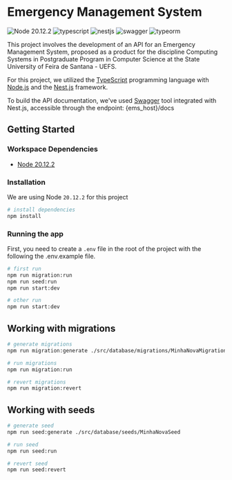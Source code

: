 # Emergency Management System
![Node 20.12.2](https://shields.io/badge/Node-20.12.2-339933?logo=Node.js&logoColor=FFF&style=flat-square)
![typescript](https://shields.io/badge/TypeScript-3178C6?logo=TypeScript&logoColor=FFF&style=flat-square)
![nestjs](https://shields.io/badge/NestJS-E0234E?logo=NestJS&logoColor=FFF&style=flat-square)
![swagger](https://shields.io/badge/Swagger-85EA2D?logo=Swagger&logoColor=FFF&style=flat-square)
![typeorm](https://shields.io/badge/TypeORM-F37626?logo=TypeORM&logoColor=FFF&style=flat-square)

This project involves the development of an API for an Emergency Management System, proposed as a product for the discipline Computing Systems in Postgraduate Program in Computer Science at the State University of Feira de Santana - UEFS.

For this project, we utilized the [TypeScript](https://www.typescriptlang.org/) programming language with [Node.js](https://nodejs.org/) and the [Nest.js](https://nestjs.com/) framework.

To build the API documentation, we've used [Swagger](https://swagger.io/) tool integrated with Nest.js, accessible through the endpoint: {ems_host}/docs

## Getting Started
### Workspace Dependencies
- [Node 20.12.2](https://nodejs.org/)

### Installation
We are using Node `20.12.2` for this project

```bash
# install dependencies
npm install
```

### Running the app
First, you need to create a `.env` file in the root of the project with the following the .env.example file.

```bash
# first run
npm run migration:run
npm run seed:run
npm run start:dev

# other run
npm run start:dev
```

## Working with migrations

```bash
# generate migrations
npm run migration:generate ./src/database/migrations/MinhaNovaMigration

# run migrations
npm run migration:run

# revert migrations
npm run migration:revert
```

## Working with seeds

```bash
# generate seed
npm run seed:generate ./src/database/seeds/MinhaNovaSeed

# run seed
npm run seed:run

# revert seed
npm run seed:revert
```
